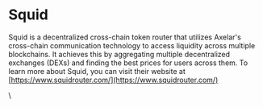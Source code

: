 # Squid

Squid is a decentralized cross-chain token router that utilizes Axelar's cross-chain communication technology to access liquidity across multiple blockchains. It achieves this by aggregating multiple decentralized exchanges (DEXs) and finding the best prices for users across them. To learn more about Squid, you can visit their website at [https://www.squidrouter.com/](https://www.squidrouter.com/)

\
